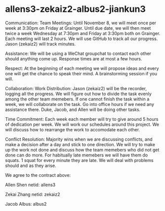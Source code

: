 # allens3-zekaiz2-albus2-jiankun3
Communication: Team Meetings: Until November 8, we will meet once per week at 3:30pm on Friday at Grainger. Until due date, we will then meet twice a week Wednesday at 7:30pm and Friday at 3:30pm both on Grainger. Each meeting will last 2 hours. We will use GitHub to track all our progress. Jason (zekaiz2) will track minutes.

Assistance: We will be using a WeChat groupchat to contact each other should anything come up. Response times are at most a few hours.

Respect: At the beginning of each meeting we will propose ideas and every one will get the chance to speak their mind. A brainstorming session if you will.

Collaboration: Work Distribution: Jason (zekaiz2) will be the recorder, logging all the progress. We will figure out how to divide the task evenly among the other team memebers. If one cannot finish the task within a week, we will collaborate on the task. Go into office hours if we need any assistance there. Duke, Jacob, and Allen will be doing other tasks.

Time Commitment: Each week each member will try to give around 5 hours of dedication per week. We will work our schedules around this project. We will discuss how to rearrange the work to accomodate each other.

Conflict Resolution: Majority wins when we are discussing conflicts, and make a decision after a day and stick to one direction. We will try to make up the work not done and discuss how the team memebers who did not get done can do more. For habitually late memebers we will have them do squats. 1 squat for every minute they are late. We will deal with problems should and as they arise.

We agree to the contract above: 

Allen Shen netid: allens3

Zekai Zhang netid: zekaiz2

Jacob Albus: albus2
